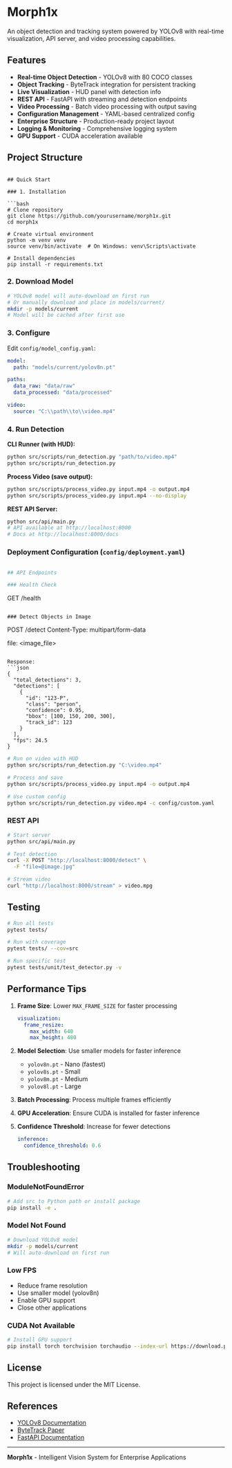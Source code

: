# Morph1x

An object detection and tracking system powered by YOLOv8 with real-time visualization, API server, and video processing capabilities.

## Features

-  **Real-time Object Detection** - YOLOv8 with 80 COCO classes
-  **Object Tracking** - ByteTrack integration for persistent tracking
-  **Live Visualization** - HUD panel with detection info
-  **REST API** - FastAPI with streaming and detection endpoints
-  **Video Processing** - Batch video processing with output saving
-  **Configuration Management** - YAML-based centralized config
-  **Enterprise Structure** - Production-ready project layout
-  **Logging & Monitoring** - Comprehensive logging system
-  **GPU Support** - CUDA acceleration available

## Project Structure

```

## Quick Start

### 1. Installation

```bash
# Clone repository
git clone https://github.com/yourusername/morph1x.git
cd morph1x

# Create virtual environment
python -m venv venv
source venv/bin/activate  # On Windows: venv\Scripts\activate

# Install dependencies
pip install -r requirements.txt

```

### 2. Download Model

```bash
# YOLOv8 model will auto-download on first run
# Or manually download and place in models/current/
mkdir -p models/current
# Model will be cached after first use
```

### 3. Configure

Edit `config/model_config.yaml`:

```yaml
model:
  path: "models/current/yolov8n.pt"

paths:
  data_raw: "data/raw"
  data_processed: "data/processed"

video:
  source: "C:\\path\\to\\video.mp4"
```

### 4. Run Detection

**CLI Runner (with HUD):**
```bash
python src/scripts/run_detection.py "path/to/video.mp4"
python src/scripts/run_detection.py 
```

**Process Video (save output):**
```bash
python src/scripts/process_video.py input.mp4 -o output.mp4
python src/scripts/process_video.py input.mp4 --no-display
```

**REST API Server:**
```bash
python src/api/main.py
# API available at http://localhost:8000
# Docs at http://localhost:8000/docs
```

### Deployment Configuration (`config/deployment.yaml`)

```yaml

## API Endpoints

### Health Check
```
GET /health
```

### Detect Objects in Image
```
POST /detect
Content-Type: multipart/form-data

file: <image_file>
```

Response:
```json
{
  "total_detections": 3,
  "detections": [
    {
      "id": "123-P",
      "class": "person",
      "confidence": 0.95,
      "bbox": [100, 150, 200, 300],
      "track_id": 123
    }
  ],
  "fps": 24.5
}
```
```bash
# Run on video with HUD
python src/scripts/run_detection.py "C:\video.mp4"

# Process and save
python src/scripts/process_video.py input.mp4 -o output.mp4

# Use custom config
python src/scripts/run_detection.py video.mp4 -c config/custom.yaml
```

### REST API

```bash
# Start server
python src/api/main.py

# Test detection
curl -X POST "http://localhost:8000/detect" \
  -F "file=@image.jpg"

# Stream video
curl "http://localhost:8000/stream" > video.mpg
```

## Testing

```bash
# Run all tests
pytest tests/

# Run with coverage
pytest tests/ --cov=src

# Run specific test
pytest tests/unit/test_detector.py -v
```

## Performance Tips

1. **Frame Size**: Lower `MAX_FRAME_SIZE` for faster processing
   ```yaml
   visualization:
     frame_resize:
       max_width: 640
       max_height: 480
   ```

2. **Model Selection**: Use smaller models for faster inference
   - `yolov8n.pt` - Nano (fastest)
   - `yolov8s.pt` - Small
   - `yolov8m.pt` - Medium
   - `yolov8l.pt` - Large

3. **Batch Processing**: Process multiple frames efficiently
4. **GPU Acceleration**: Ensure CUDA is installed for faster inference
5. **Confidence Threshold**: Increase for fewer detections
   ```yaml
   inference:
     confidence_threshold: 0.6
   ```

## Troubleshooting

### ModuleNotFoundError
```bash
# Add src to Python path or install package
pip install -e .
```

### Model Not Found
```bash
# Download YOLOv8 model
mkdir -p models/current
# Will auto-download on first run
```

### Low FPS
- Reduce frame resolution
- Use smaller model (yolov8n)
- Enable GPU support
- Close other applications

### CUDA Not Available
```bash
# Install GPU support
pip install torch torchvision torchaudio --index-url https://download.pytorch.org/whl/cu118
```

## License

This project is licensed under the MIT License.

## References

- [YOLOv8 Documentation](https://docs.ultralytics.com/)
- [ByteTrack Paper](https://arxiv.org/abs/2110.06864)
- [FastAPI Documentation](https://fastapi.tiangolo.com/)

---

**Morph1x** - Intelligent Vision System for Enterprise Applications
